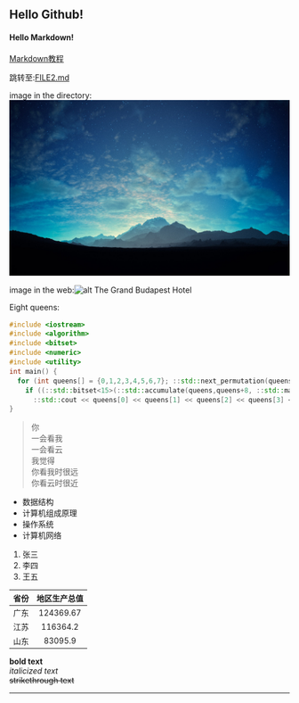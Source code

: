 ## Hello Github!
#### Hello Markdown!
[Markdown教程](https://www.runoob.com/markdown/md-tutorial.html)

跳转至:[FILE2.md](https://github.com/jackmen-258/Comp-Eng/blob/main/FILE2.md)

image in the directory:![alt star sky](https://raw.githubusercontent.com/jackmen-258/Comp-Eng/main/1.jpg)

image in the web:![alt The Grand Budapest Hotel](https://pic2.zhimg.com/v2-d2a555c7e7328a0e0dd489f9a4713732_1200x500.jpg)

Eight queens:
```C++
#include <iostream>
#include <algorithm>
#include <bitset>
#include <numeric>
#include <utility>
int main() {
  for (int queens[] = {0,1,2,3,4,5,6,7}; ::std::next_permutation(queens,queens+8); )
    if ((::std::bitset<15>(::std::accumulate(queens,queens+8, ::std::make_pair(0, 0), [](::std::pair<int, int> a, int b){return ::std::make_pair((1<<(b+a.second))|a.first,a.second+1);}).first).count() == 8) && (::std::bitset<15>(::std::accumulate(queens, queens+8, ::std::make_pair(0, 0), [](::std::pair<int, int> a, int b){return ::std::make_pair((1<<(7+b-a.second))|a.first, a.second+1);}).first).count() == 8))
      ::std::cout << queens[0] << queens[1] << queens[2] << queens[3] << queens[4] << queens[5] << queens[6] << queens[7] << ::std::endl;
}
```

> 你  
> 一会看我  
> 一会看云  
> 我觉得  
> 你看我时很远  
> 你看云时很近  

+ 数据结构
+ 计算机组成原理
+ 操作系统
+ 计算机网络

1. 张三
2. 李四
3. 王五

|  省份   |  地区生产总值 |
| :----:  | :----------: |
|   广东  |   124369.67  |
|   江苏  |   116364.2   |
|   山东  |   83095.9    |

**bold text**  
*italicized text*  
~~strikethrough text~~  

---